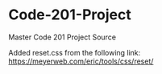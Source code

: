 # Code-201-Project
Master Code 201 Project Source 

Added reset.css from the following link: https://meyerweb.com/eric/tools/css/reset/

